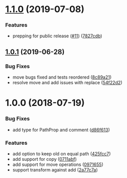 # [1.1.0](https://github.com/ThreadsStyling/json-patch-ot/compare/v1.0.1...v1.1.0) (2019-07-08)


### Features

* prepping for public release ([#11](https://github.com/ThreadsStyling/json-patch-ot/issues/11)) ([7827cdb](https://github.com/ThreadsStyling/json-patch-ot/commit/7827cdb))

## [1.0.1](https://github.com/ThreadsStyling/json-patch-ot/compare/v1.0.0...v1.0.1) (2019-06-28)


### Bug Fixes

* move bugs fixed and tests reordered ([8c89a21](https://github.com/ThreadsStyling/json-patch-ot/commit/8c89a21))
* resolve move and add issues with replace ([54f22d2](https://github.com/ThreadsStyling/json-patch-ot/commit/54f22d2))

# 1.0.0 (2018-07-19)


### Bug Fixes

* add type for PathProp and comment ([d86f613](https://github.com/ThreadsStyling/json-patch-ot/commit/d86f613))


### Features

* add option to keep old on equal path ([425fcc7](https://github.com/ThreadsStyling/json-patch-ot/commit/425fcc7))
* add support for copy ([0711abf](https://github.com/ThreadsStyling/json-patch-ot/commit/0711abf))
* add support for move operations ([0971655](https://github.com/ThreadsStyling/json-patch-ot/commit/0971655))
* support transform against add ([2a77c7a](https://github.com/ThreadsStyling/json-patch-ot/commit/2a77c7a))
